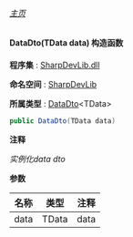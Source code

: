 ###### [主页](./Index.md "主页")

#### DataDto(TData data) 构造函数

**程序集** : [SharpDevLib.dll](./SharpDevLib.assembly.md "SharpDevLib.dll")

**命名空间** : [SharpDevLib](./SharpDevLib.namespace.md "SharpDevLib")

**所属类型** : [DataDto](./SharpDevLib.DataDto.1.md "DataDto")\<TData\>

``` csharp
public DataDto(TData data)
```
**注释**

*实例化data dto*


**参数**

|名称|类型|注释|
|---|---|---|
|data|TData|data|


